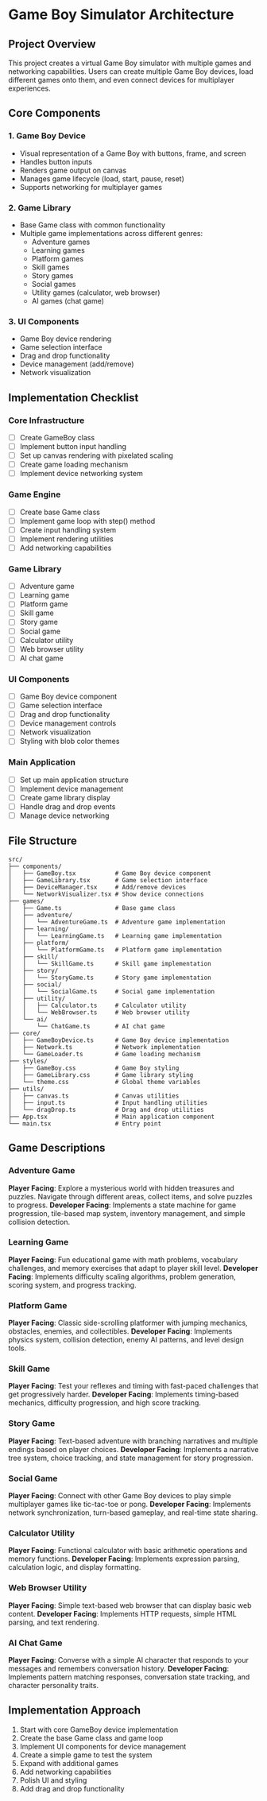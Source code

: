 # Game Boy Simulator Architecture

## Project Overview
This project creates a virtual Game Boy simulator with multiple games and networking capabilities. Users can create multiple Game Boy devices, load different games onto them, and even connect devices for multiplayer experiences.

## Core Components

### 1. Game Boy Device
- Visual representation of a Game Boy with buttons, frame, and screen
- Handles button inputs
- Renders game output on canvas
- Manages game lifecycle (load, start, pause, reset)
- Supports networking for multiplayer games

### 2. Game Library
- Base Game class with common functionality
- Multiple game implementations across different genres:
  - Adventure games
  - Learning games
  - Platform games
  - Skill games
  - Story games
  - Social games
  - Utility games (calculator, web browser)
  - AI games (chat game)

### 3. UI Components
- Game Boy device rendering
- Game selection interface
- Drag and drop functionality
- Device management (add/remove)
- Network visualization

## Implementation Checklist

### Core Infrastructure
- [ ] Create GameBoy class
- [ ] Implement button input handling
- [ ] Set up canvas rendering with pixelated scaling
- [ ] Create game loading mechanism
- [ ] Implement device networking system

### Game Engine
- [ ] Create base Game class
- [ ] Implement game loop with step() method
- [ ] Create input handling system
- [ ] Implement rendering utilities
- [ ] Add networking capabilities

### Game Library
- [ ] Adventure game
- [ ] Learning game
- [ ] Platform game
- [ ] Skill game
- [ ] Story game
- [ ] Social game
- [ ] Calculator utility
- [ ] Web browser utility
- [ ] AI chat game

### UI Components
- [ ] Game Boy device component
- [ ] Game selection interface
- [ ] Drag and drop functionality
- [ ] Device management controls
- [ ] Network visualization
- [ ] Styling with blob color themes

### Main Application
- [ ] Set up main application structure
- [ ] Implement device management
- [ ] Create game library display
- [ ] Handle drag and drop events
- [ ] Manage device networking

## File Structure

```
src/
├── components/
│   ├── GameBoy.tsx           # Game Boy device component
│   ├── GameLibrary.tsx       # Game selection interface
│   ├── DeviceManager.tsx     # Add/remove devices
│   └── NetworkVisualizer.tsx # Show device connections
├── games/
│   ├── Game.ts               # Base game class
│   ├── adventure/
│   │   └── AdventureGame.ts  # Adventure game implementation
│   ├── learning/
│   │   └── LearningGame.ts   # Learning game implementation
│   ├── platform/
│   │   └── PlatformGame.ts   # Platform game implementation
│   ├── skill/
│   │   └── SkillGame.ts      # Skill game implementation
│   ├── story/
│   │   └── StoryGame.ts      # Story game implementation
│   ├── social/
│   │   └── SocialGame.ts     # Social game implementation
│   ├── utility/
│   │   ├── Calculator.ts     # Calculator utility
│   │   └── WebBrowser.ts     # Web browser utility
│   └── ai/
│       └── ChatGame.ts       # AI chat game
├── core/
│   ├── GameBoyDevice.ts      # Game Boy device implementation
│   ├── Network.ts            # Network implementation
│   └── GameLoader.ts         # Game loading mechanism
├── styles/
│   ├── GameBoy.css           # Game Boy styling
│   ├── GameLibrary.css       # Game library styling
│   └── theme.css             # Global theme variables
├── utils/
│   ├── canvas.ts             # Canvas utilities
│   ├── input.ts              # Input handling utilities
│   └── dragDrop.ts           # Drag and drop utilities
├── App.tsx                   # Main application component
└── main.tsx                  # Entry point
```

## Game Descriptions

### Adventure Game
**Player Facing**: Explore a mysterious world with hidden treasures and puzzles. Navigate through different areas, collect items, and solve puzzles to progress.
**Developer Facing**: Implements a state machine for game progression, tile-based map system, inventory management, and simple collision detection.

### Learning Game
**Player Facing**: Fun educational game with math problems, vocabulary challenges, and memory exercises that adapt to player skill level.
**Developer Facing**: Implements difficulty scaling algorithms, problem generation, scoring system, and progress tracking.

### Platform Game
**Player Facing**: Classic side-scrolling platformer with jumping mechanics, obstacles, enemies, and collectibles.
**Developer Facing**: Implements physics system, collision detection, enemy AI patterns, and level design tools.

### Skill Game
**Player Facing**: Test your reflexes and timing with fast-paced challenges that get progressively harder.
**Developer Facing**: Implements timing-based mechanics, difficulty progression, and high score tracking.

### Story Game
**Player Facing**: Text-based adventure with branching narratives and multiple endings based on player choices.
**Developer Facing**: Implements a narrative tree system, choice tracking, and state management for story progression.

### Social Game
**Player Facing**: Connect with other Game Boy devices to play simple multiplayer games like tic-tac-toe or pong.
**Developer Facing**: Implements network synchronization, turn-based gameplay, and real-time state sharing.

### Calculator Utility
**Player Facing**: Functional calculator with basic arithmetic operations and memory functions.
**Developer Facing**: Implements expression parsing, calculation logic, and display formatting.

### Web Browser Utility
**Player Facing**: Simple text-based web browser that can display basic web content.
**Developer Facing**: Implements HTTP requests, simple HTML parsing, and text rendering.

### AI Chat Game
**Player Facing**: Converse with a simple AI character that responds to your messages and remembers conversation history.
**Developer Facing**: Implements pattern matching responses, conversation state tracking, and character personality traits.

## Implementation Approach
1. Start with core GameBoy device implementation
2. Create the base Game class and game loop
3. Implement UI components for device management
4. Create a simple game to test the system
5. Expand with additional games
6. Add networking capabilities
7. Polish UI and styling
8. Add drag and drop functionality 